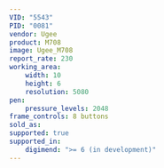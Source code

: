 ```yaml
---
VID: "5543"
PID: "0081"
vendor: Ugee
product: M708
image: Ugee_M708
report_rate: 230
working_area:
    width: 10
    height: 6
    resolution: 5080
pen:
    pressure_levels: 2048
frame_controls: 8 buttons
sold_as:
supported: true
supported_in:
    digimend: ">= 6 (in development)"
---
```

